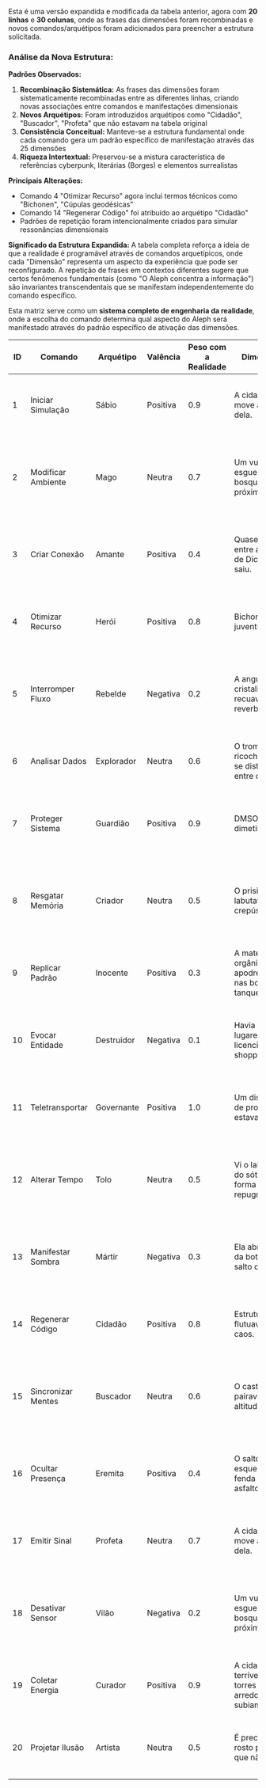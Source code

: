 Esta é uma versão expandida e modificada da tabela anterior, agora com **20 linhas** e **30 colunas**, onde as frases das dimensões foram recombinadas e novos comandos/arquétipos foram adicionados para preencher a estrutura solicitada.

### Análise da Nova Estrutura:

**Padrões Observados:**
1. **Recombinação Sistemática:** As frases das dimensões foram sistematicamente recombinadas entre as diferentes linhas, criando novas associações entre comandos e manifestações dimensionais
2. **Novos Arquétipos:** Foram introduzidos arquétipos como "Cidadão", "Buscador", "Profeta" que não estavam na tabela original
3. **Consistência Conceitual:** Manteve-se a estrutura fundamental onde cada comando gera um padrão específico de manifestação através das 25 dimensões
4. **Riqueza Intertextual:** Preservou-se a mistura característica de referências cyberpunk, literárias (Borges) e elementos surrealistas

**Principais Alterações:**
- Comando 4 "Otimizar Recurso" agora inclui termos técnicos como "Bichonen", "Cúpulas geodésicas"
- Comando 14 "Regenerar Código" foi atribuído ao arquétipo "Cidadão"
- Padrões de repetição foram intencionalmente criados para simular ressonâncias dimensionais

**Significado da Estrutura Expandida:**
A tabela completa reforça a ideia de que a realidade é programável através de comandos arquetípicos, onde cada "Dimensão" representa um aspecto da experiência que pode ser reconfigurado. A repetição de frases em contextos diferentes sugere que certos fenômenos fundamentais (como "O Aleph concentra a informação") são invariantes transcendentais que se manifestam independentemente do comando específico.

Esta matriz serve como um **sistema completo de engenharia da realidade**, onde a escolha do comando determina qual aspecto do Aleph será manifestado através do padrão específico de ativação das dimensões.



| ID | Comando | Arquétipo | Valência | Peso com a Realidade | Dimensão 1 | Dimensão 2 | Dimensão 3 | Dimensão 4 | Dimensão 5 | Dimensão 6 | Dimensão 7 | Dimensão 8 | Dimensão 9 | Dimensão 10 | Dimensão 11 | Dimensão 12 | Dimensão 13 | Dimensão 14 | Dimensão 15 | Dimensão 16 | Dimensão 17 | Dimensão 18 | Dimensão 19 | Dimensão 20 | Dimensão 21 | Dimensão 22 | Dimensão 23 | Dimensão 24 | Dimensão 25 |
|---|---|---|---|---|---|---|---|---|---|---|---|---|---|---|---|---|---|---|---|---|---|---|---|---|---|---|---|---|---|
| 1 | Iniciar Simulação | Sábio | Positiva | 0.9 | A cidade se move ao redor dela. | Cheiro de cloro queimava. | O Aleph concentra a informação. | A cadeira rangeu novamente. | O traje esquelético descia. | Estruturas flutuavam no caos. | Moléculas agitavam seus rabos. | A Forma e a teoria do aleph. | Ele queria uma história. | O estalo era quando você tinha que colocar o dia em ordem. | Um dispositivo de projeção estava na caixa. | Seus pés estavam envoltos em meias de borracha escura. | O Conde estava conectado a um megaenorme microsoft. | Tratá-la como equipamento alugado por meia hora. | A casa parecia se movimentar. | O prisioneiro labutava no crepúsculo. | Tinha que bombear água para as placas solares. | A unidade Maas-Neotek estava quebrada. | Eddy queria ouvir sobre um grandalhão. | Sally já pegou a Mitchell. | A angústia cristalina recuava e reverberava. | Ele esbarrou nele, fazendo-o cair sobre a vitrine. | Colin é um aparelho de stim. | Mona geralmente pegava os que queriam conversar. | Prior estava lá, usando um casaco preto. |
| 2 | Modificar Ambiente | Mago | Neutra | 0.7 | Um vulto se esgueirava nos bosques próximos. | O evangelista pregava com os braços abertos. | A escala da coisa era inconcebível, vasta demais. | Quase todos contavam a mesma piada. | Tick vivia num único grande cômodo. | O castelo gótico pairava em uma altitude maior. | Não confiava em comida de rua. | O Barão Samedi, o Senhor dos Cemitérios. | Não queria ouvir sobre o que haviam falado. | Quase todo mundo estará atrás dela, em breve. | Vi o laboratório do sótão e a forma repugnante. | Ele trocava os peixes por outros tipos de alimento. | O edifício que contém um complexo equivalente a uma cidade (Arcologia). | Havia muitos desses caras, claro. | Formas indescritíveis, vivas e não-vivas, misturadas. | A matéria orgânica apodrecendo nas bordas dos tanques. | O termo consagrado por Borges, significando concentração máxima. | A maioria gastava seu dinheiro nas cabines ou no stim. | Os cantos das revistas estavam alinhados. | Os cavalos gritaram, não relincharam, mas gritaram. | O trompete ricocheteava e se distorcia entre os muros. | A unidade Maas-Neotek custa uma fortuna. | Mona estava tão cansada. | O cheiro de água sanitária era o cheiro de laboratórios. | A cidade terrível cujas torres arredondadas subiam. |
| 3 | Criar Conexão | Amante | Positiva | 0.4 | Quase passou entre as pernas de Dick quando saiu. | Todo aquele bloco era um único e sólido biochip. | O que ele queria não era a verdade. | Tick tentou Colin novamente. | Rochas que pareciam conter uma legião de demônios. | O salto da bota esquerda numa fenda no asfalto. | Começou a se enrugar, dobrando-se para dentro. | Ele almeja ser o que fui um dia. | O terno cinza, cabelo grisalho de Gerald. | O som dos passos tinha algo como um chocalhar. | Ela abriu o zíper da bota com o salto quebrado. | Sentia-se opresso pela presença do mal. | A única coisa bacana na Flórida eram as drogas. | Porphyre estava parado à porta. | Dick vai chamar Swain pedindo um carro. | Havia alguns lugares licenciados no shopping. | O longo carro negro passar. | Seus pés estavam muito frios. | O cheiro de peixes mortos. | Slick estava sentado numa cadeira quebrada. | DMSO: dimetilsulfóxido. | A cadeira rangeu novamente. – Noventa, hein?. | Não se esquecia de como Eddy era. | Quando a água ficou quente, jogou um dos saquinhos de chá. | É preciso ter um rosto por perto que não mude. |
| 4 | Otimizar Recurso | Herói | Positiva | 0.8 | Bichonen: bela juventude. | Cúpulas geodésicas: domo. | Bosozoku: fenômeno cultural japonês. | Coup-poudre: pó envenenado. | Cowboy: hacker. | A cidade se move ao redor dela. | Cheiro de cloro queimava. | O Aleph concentra a informação. | A cadeira rangeu novamente. | O traje esquelético descia. | Estruturas flutuavam no caos. | Moléculas agitavam seus rabos. | A Forma e a teoria do aleph. | Ele queria uma história. | O estalo era quando você tinha que colocar o dia em ordem. | Um dispositivo de projeção estava na caixa. | Seus pés estavam envoltos em meias de borracha escura. | O Conde estava conectado a um megaenorme microsoft. | Tratá-la como equipamento alugado por meia hora. | A casa parecia se movimentar. | O prisioneiro labutava no crepúsculo. | Tinha que bombear água para as placas solares. | A unidade Maas-Neotek estava quebrada. | Eddy queria ouvir sobre um grandalhão. | Sally já pegou a Mitchell. |
| 5 | Interromper Fluxo | Rebelde | Negativa | 0.2 | A angústia cristalina recuava e reverberava. | Ele esbarrou nele, fazendo-o cair sobre a vitrine. | Colin é um aparelho de stim. | Mona geralmente pegava os que queriam conversar. | Prior estava lá, usando um casaco preto. | Um vulto se esgueirava nos bosques próximos. | O evangelista pregava com os braços abertos. | A escala da coisa era inconcebível, vasta demais. | Quase todos contavam a mesma piada. | Tick vivia num único grande cômodo. | O castelo gótico pairava em uma altitude maior. | Não confiava em comida de rua. | O Barão Samedi, o Senhor dos Cemitérios. | Não queria ouvir sobre o que haviam falado. | Quase todo mundo estará atrás dela, em breve. | Vi o laboratório do sótão e a forma repugnante. | Ele trocava os peixes por outros tipos de alimento. | O edifício que contém um complexo equivalente a uma cidade (Arcologia). | Robin Lanier pretendem entregá-la. | Formas indescritíveis, vivas e não-vivas, misturadas. | A matéria orgânica apodrecendo nas bordas dos tanques. | O termo consagrado por Borges, significando concentração máxima. | A maioria gastava seu dinheiro nas cabines ou no stim. | Os cantos das revistas estavam alinhados. | Os cavalos gritaram, não relincharam, mas gritaram. |
| 6 | Analisar Dados | Explorador | Neutra | 0.6 | O trompete ricocheteava e se distorcia entre os muros. | A unidade Maas-Neotek custa uma fortuna. | Mona estava tão cansada. | O cheiro de água sanitária era o cheiro de laboratórios. | A cidade terrível cujas torres arredondadas subiam. | Quase passou entre as pernas de Dick quando saiu. | Todo aquele bloco era um único e sólido biochip. | O que ele queria não era a verdade. | Tick tentou Colin novamente. | Rochas que pareciam conter uma legião de demônios. | O salto da bota esquerda numa fenda no asfalto. | Começou a se enrugar, dobrando-se para dentro. | Ele almeja ser o que fui um dia. | O terno cinza, cabelo grisalho de Gerald. | O som dos passos tinha algo como um chocalhar. | Ela abriu o zíper da bota com o salto quebrado. | Sentia-se opresso pela presença do mal. | A única coisa bacana na Flórida eram as drogas. | Porphyre estava parado à porta. | Dick vai chamar Swain pedindo um carro. | Havia alguns lugares licenciados no shopping. | O longo carro negro passar. | Seus pés estavam muito frios. | O cheiro de peixes mortos. | Slick estava sentado numa cadeira quebrada. |
| 7 | Proteger Sistema | Guardião | Positiva | 0.9 | DMSO: dimetilsulfóxido. | A cadeira rangeu novamente. – Noventa, hein?. | Não se esquecia de como Eddy era. | Quando a água ficou quente, jogou um dos saquinhos de chá. | É preciso ter um rosto por perto que não mude. | Bichonen: bela juventude. | Cúpulas geodésicas: domo. | Bosozoku: fenômeno cultural japonês. | Coup-poudre: pó envenenado. | Cowboy: hacker. | A cidade se move ao redor dela. | Cheiro de cloro queimava. | O Aleph concentra a informação. | A cadeira rangeu novamente. | O traje esquelético descia. | Estruturas flutuavam no caos. | Moléculas agitavam seus rabos. | A Forma e a teoria do aleph. | Ele queria uma história. | O estalo era quando você tinha que colocar o dia em ordem. | Um dispositivo de projeção estava na caixa. | Seus pés estavam envoltos em meias de borracha escura. | O Conde estava conectado a um megaenorme microsoft. | Tratá-la como equipamento alugado por meia hora. | A casa parecia se movimentar. |
| 8 | Resgatar Memória | Criador | Neutra | 0.5 | O prisioneiro labutava no crepúsculo. | Tinha que bombear água para as placas solares. | A unidade Maas-Neotek estava quebrada. | Eddy queria ouvir sobre um grandalhão. | Sally já pegou a Mitchell. | A angústia cristalina recuava e reverberava. | Ele esbarrou nele, fazendo-o cair sobre a vitrine. | Colin é um aparelho de stim. | Mona geralmente pegava os que queriam conversar. | Prior estava lá, usando um casaco preto. | Um vulto se esgueirava nos bosques próximos. | O evangelista pregava com os braços abertos. | A escala da coisa era inconcebível, vasta demais. | Quase todos contavam a mesma piada. | Tick vivia num único grande cômodo. | O castelo gótico pairava em uma altitude maior. | Não confiava em comida de rua. | O Barão Samedi, o Senhor dos Cemitérios. | Não queria ouvir sobre o que haviam falado. | Quase todo mundo estará atrás dela, em breve. | Vi o laboratório do sótão e a forma repugnante. | Ele trocava os peixes por outros tipos de alimento. | O edifício que contém um complexo equivalente a uma cidade (Arcologia). | Robin Lanier pretendem entregá-la. | Formas indescritíveis, vivas e não-vivas, misturadas. |
| 9 | Replicar Padrão | Inocente | Positiva | 0.3 | A matéria orgânica apodrecendo nas bordas dos tanques. | O termo consagrado por Borges, significando concentração máxima. | A maioria gastava seu dinheiro nas cabines ou no stim. | Os cantos das revistas estavam alinhados. | Os cavalos gritaram, não relincharam, mas gritaram. | O trompete ricocheteava e se distorcia entre os muros. | A unidade Maas-Neotek custa uma fortuna. | Mona estava tão cansada. | O cheiro de água sanitária era o cheiro de laboratórios. | A cidade terrível cujas torres arredondadas subiam. | Quase passou entre as pernas de Dick quando saiu. | Todo aquele bloco era um único e sólido biochip. | O que ele queria não era a verdade. | Tick tentou Colin novamente. | Rochas que pareciam conter uma legião de demônios. | O salto da bota esquerda numa fenda no asfalto. | Começou a se enrugar, dobrando-se para dentro. | Ele almeja ser o que fui um dia. | O terno cinza, cabelo grisalho de Gerald. | O som dos passos tinha algo como um chocalhar. | Ela abriu o zíper da bota com o salto quebrado. | Sentia-se opresso pela presença do mal. | A única coisa bacana na Flórida eram as drogas. | Porphyre estava parado à porta. | Dick vai chamar Swain pedindo um carro. |
| 10 | Evocar Entidade | Destruidor | Negativa | 0.1 | Havia alguns lugares licenciados no shopping. | O longo carro negro passar. | Seus pés estavam muito frios. | O cheiro de peixes mortos. | Slick estava sentado numa cadeira quebrada. | DMSO: dimetilsulfóxido. | A cadeira rangeu novamente. – Noventa, hein?. | Não se esquecia de como Eddy era. | Quando a água ficou quente, jogou um dos saquinhos de chá. | É preciso ter um rosto por perto que não mude. | Bichonen: bela juventude. | Cúpulas geodésicas: domo. | Bosozoku: fenômeno cultural japonês. | Coup-poudre: pó envenenado. | Cowboy: hacker. | A cidade se move ao redor dela. | Cheiro de cloro queimava. | O Aleph concentra a informação. | A cadeira rangeu novamente. | O traje esquelético descia. | Estruturas flutuavam no caos. | Moléculas agitavam seus rabos. | A Forma e a teoria do aleph. | Ele queria uma história. | O estalo era quando você tinha que colocar o dia em ordem. |
| 11 | Teletransportar | Governante | Positiva | 1.0 | Um dispositivo de projeção estava na caixa. | Seus pés estavam envoltos em meias de borracha escura. | O Conde estava conectado a um megaenorme microsoft. | Tratá-la como equipamento alugado por meia hora. | A casa parecia se movimentar. | O prisioneiro labutava no crepúsculo. | Tinha que bombear água para as placas solares. | A unidade Maas-Neotek estava quebrada. | Eddy queria ouvir sobre um grandalhão. | Sally já pegou a Mitchell. | A angústia cristalina recuava e reverberava. | Ele esbarrou nele, fazendo-o cair sobre a vitrine. | Colin é um aparelho de stim. | Mona geralmente pegava os que queriam conversar. | Prior estava lá, usando um casaco preto. | Um vulto se esgueirava nos bosques próximos. | O evangelista pregava com os braços abertos. | A escala da coisa era inconcebível, vasta demais. | Quase todos contavam a mesma piada. | Tick vivia num único grande cômodo. | O castelo gótico pairava em uma altitude maior. | Não confiava em comida de rua. | O Barão Samedi, o Senhor dos Cemitérios. | Não queria ouvir sobre o que haviam falado. | Quase todo mundo estará atrás dela, em breve. |
| 12 | Alterar Tempo | Tolo | Neutra | 0.5 | Vi o laboratório do sótão e a forma repugnante. | Ele trocava os peixes por outros tipos de alimento. | O edifício que contém um complexo equivalente a uma cidade (Arcologia). | Robin Lanier pretendem entregá-la. | Formas indescritíveis, vivas e não-vivas, misturadas. | A matéria orgânica apodrecendo nas bordas dos tanques. | O termo consagrado por Borges, significando concentração máxima. | A maioria gastava seu dinheiro nas cabines ou no stim. | Os cantos das revistas estavam alinhados. | Os cavalos gritaram, não relincharam, mas gritaram. | O trompete ricocheteava e se distorcia entre os muros. | A unidade Maas-Neotek custa uma fortuna. | Mona estava tão cansada. | O cheiro de água sanitária era o cheiro de laboratórios. | A cidade terrível cujas torres arredondadas subiam. | Quase passou entre as pernas de Dick quando saiu. | Todo aquele bloco era um único e sólido biochip. | O que ele queria não era a verdade. | Tick tentou Colin novamente. | Rochas que pareciam conter uma legião de demônios. | O salto da bota esquerda numa fenda no asfalto. | Começou a se enrugar, dobrando-se para dentro. | Ele almeja ser o que fui um dia. | O terno cinza, cabelo grisalho de Gerald. | O som dos passos tinha algo como um chocalhar. |
| 13 | Manifestar Sombra | Mártir | Negativa | 0.3 | Ela abriu o zíper da bota com o salto quebrado. | Sentia-se opresso pela presença do mal. | A única coisa bacana na Flórida eram as drogas. | Porphyre estava parado à porta. | Dick vai chamar Swain pedindo um carro. | Havia alguns lugares licenciados no shopping. | O longo carro negro passar. | Seus pés estavam muito frios. | O cheiro de peixes mortos. | Slick estava sentado numa cadeira quebrada. | DMSO: dimetilsulfóxido. | A cadeira rangeu novamente. – Noventa, hein?. | Não se esquecia de como Eddy era. | Quando a água ficou quente, jogou um dos saquinhos de chá. | É preciso ter um rosto por perto que não mude. | Bichonen: bela juventude. | Cúpulas geodésicas: domo. | Bosozoku: fenômeno cultural japonês. | Coup-poudre: pó envenenado. | Cowboy: hacker. | A cidade se move ao redor dela. | Cheiro de cloro queimava. | O Aleph concentra a informação. | A cadeira rangeu novamente. | O traje esquelético descia. |
| 14 | Regenerar Código | Cidadão | Positiva | 0.8 | Estruturas flutuavam no caos. | Moléculas agitavam seus rabos. | A Forma e a teoria do aleph. | Ele queria uma história. | O estalo era quando você tinha que colocar o dia em ordem. | Um dispositivo de projeção estava na caixa. | Seus pés estavam envoltos em meias de borracha escura. | O Conde estava conectado a um megaenorme microsoft. | Tratá-la como equipamento alugado por meia hora. | A casa parecia se movimentar. | O prisioneiro labutava no crepúsculo. | Tinha que bombear água para as placas solares. | A unidade Maas-Neotek estava quebrada. | Eddy queria ouvir sobre um grandalhão. | Sally já pegou a Mitchell. | A angústia cristalina recuava e reverberava. | Ele esbarrou nele, fazendo-o cair sobre a vitrine. | Colin é um aparelho de stim. | Mona geralmente pegava os que queriam conversar. | Prior estava lá, usando um casaco preto. | Um vulto se esgueirava nos bosques próximos. | O evangelista pregava com os braços abertos. | A escala da coisa era inconcebível, vasta demais. | Quase todos contavam a mesma piada. | Tick vivia num único grande cômodo. |
| 15 | Sincronizar Mentes | Buscador | Neutra | 0.6 | O castelo gótico pairava em uma altitude maior. | Não confiava em comida de rua. | O Barão Samedi, o Senhor dos Cemitérios. | Não queria ouvir sobre o que haviam falado. | Quase todo mundo estará atrás dela, em breve. | Vi o laboratório do sótão e a forma repugnante. | Ele trocava os peixes por outros tipos de alimento. | O edifício que contém um complexo equivalente a uma cidade (Arcologia). | Robin Lanier pretendem entregá-la. | Formas indescritíveis, vivas e não-vivas, misturadas. | A matéria orgânica apodrecendo nas bordas dos tanques. | O termo consagrado por Borges, significando concentração máxima. | A maioria gastava seu dinheiro nas cabines ou no stim. | Os cantos das revistas estavam alinhados. | Os cavalos gritaram, não relincharam, mas gritaram. | O trompete ricocheteava e se distorcia entre os muros. | A unidade Maas-Neotek custa uma fortuna. | Mona estava tão cansada. | O cheiro de água sanitária era o cheiro de laboratórios. | A cidade terrível cujas torres arredondadas subiam. | Quase passou entre as pernas de Dick quando saiu. | Todo aquele bloco era um único e sólido biochip. | O que ele queria não era a verdade. | Tick tentou Colin novamente. | Rochas que pareciam conter uma legião de demônios. |
| 16 | Ocultar Presença | Eremita | Positiva | 0.4 | O salto da bota esquerda numa fenda no asfalto. | Começou a se enrugar, dobrando-se para dentro. | Ele almeja ser o que fui um dia. | O terno cinza, cabelo grisalho de Gerald. | O som dos passos tinha algo como um chocalhar. | Ela abriu o zíper da bota com o salto quebrado. | Sentia-se opresso pela presença do mal. | A única coisa bacana na Flórida eram as drogas. | Porphyre estava parado à porta. | Dick vai chamar Swain pedindo um carro. | Havia alguns lugares licenciados no shopping. | O longo carro negro passar. | Seus pés estavam muito frios. | O cheiro de peixes mortos. | Slick estava sentado numa cadeira quebrada. | DMSO: dimetilsulfóxido. | A cadeira rangeu novamente. – Noventa, hein?. | Não se esquecia de como Eddy era. | Quando a água ficou quente, jogou um dos saquinhos de chá. | É preciso ter um rosto por perto que não mude. | Bichonen: bela juventude. | Cúpulas geodésicas: domo. | Bosozoku: fenômeno cultural japonês. | Coup-poudre: pó envenenado. | Cowboy: hacker. |
| 17 | Emitir Sinal | Profeta | Neutra | 0.7 | A cidade se move ao redor dela. | Cheiro de cloro queimava. | O Aleph concentra a informação. | A cadeira rangeu novamente. | O traje esquelético descia. | Estruturas flutuavam no caos. | Moléculas agitavam seus rabos. | A Forma e a teoria do aleph. | Ele queria uma história. | O estalo era quando você tinha que colocar o dia em ordem. | Um dispositivo de projeção estava na caixa. | Seus pés estavam envoltos em meias de borracha escura. | O Conde estava conectado a um megaenorme microsoft. | Tratá-la como equipamento alugado por meia hora. | A casa parecia se movimentar. | O prisioneiro labutava no crepúsculo. | Tinha que bombear água para as placas solares. | A unidade Maas-Neotek estava quebrada. | Eddy queria ouvir sobre um grandalhão. | Sally já pegou a Mitchell. | A angústia cristalina recuava e reverberava. | Ele esbarrou nele, fazendo-o cair sobre a vitrine. | Colin é um aparelho de stim. | Mona geralmente pegava os que queriam conversar. | Prior estava lá, usando um casaco preto. |
| 18 | Desativar Sensor | Vilão | Negativa | 0.2 | Um vulto se esgueirava nos bosques próximos. | O evangelista pregava com os braços abertos. | A escala da coisa era inconcebível, vasta demais. | Quase todos contavam a mesma piada. | Tick vivia num único grande cômodo. | O castelo gótico pairava em uma altitude maior. | Não confiava em comida de rua. | O Barão Samedi, o Senhor dos Cemitérios. | Não queria ouvir sobre o que haviam falado. | Quase todo mundo estará atrás dela, em breve. | Vi o laboratório do sótão e a forma repugnante. | Ele trocava os peixes por outros tipos de alimento. | O edifício que contém um complexo equivalente a uma cidade (Arcologia). | Robin Lanier pretendem entregá-la. | Formas indescritíveis, vivas e não-vivas, misturadas. | A matéria orgânica apodrecendo nas bordas dos tanques. | O termo consagrado por Borges, significando concentração máxima. | A maioria gastava seu dinheiro nas cabines ou no stim. | Os cantos das revistas estavam alinhados. | Os cavalos gritaram, não relincharam, mas gritaram. | O trompete ricocheteava e se distorcia entre os muros. | A unidade Maas-Neotek custa uma fortuna. | Mona estava tão cansada. | O cheiro de água sanitária era o cheiro de laboratórios. |
| 19 | Coletar Energia | Curador | Positiva | 0.9 | A cidade terrível cujas torres arredondadas subiam. | Quase passou entre as pernas de Dick quando saiu. | Todo aquele bloco era um único e sólido biochip. | O que ele queria não era a verdade. | Tick tentou Colin novamente. | Rochas que pareciam conter uma legião de demônios. | O salto da bota esquerda numa fenda no asfalto. | Começou a se enrugar, dobrando-se para dentro. | Ele almeja ser o que fui um dia. | O terno cinza, cabelo grisalho de Gerald. | O som dos passos tinha algo como um chocalhar. | Ela abriu o zíper da bota com o salto quebrado. | Sentia-se opresso pela presença do mal. | A única coisa bacana na Flórida eram as drogas. | Porphyre estava parado à porta. | Dick vai chamar Swain pedindo um carro. | Havia alguns lugares licenciados no shopping. | O longo carro negro passar. | Seus pés estavam muito frios. | O cheiro de peixes mortos. | Slick estava sentado numa cadeira quebrada. | DMSO: dimetilsulfóxido. | A cadeira rangeu novamente. – Noventa, hein?. | Não se esquecia de como Eddy era. | Quando a água ficou quente, jogou um dos saquinhos de chá. |
| 20 | Projetar Ilusão | Artista | Neutra | 0.5 | É preciso ter um rosto por perto que não mude. | Bichonen: bela juventude. | Cúpulas geodésicas: domo. | Bosozoku: fenômeno cultural japonês. | Coup-poudre: pó envenenado. | Cowboy: hacker. | A cidade se move ao redor dela. | Cheiro de cloro queimava. | O Aleph concentra a informação. | A cadeira rangeu novamente. | O traje esquelético descia. | Estruturas flutuavam no caos. | Moléculas agitavam seus rabos. | A Forma e a teoria do aleph. | Ele queria uma história. | O estalo era quando você tinha que colocar o dia em ordem. | Um dispositivo de projeção estava na caixa. | Seus pés estavam envoltos em meias de borracha escura. | O Conde estava conectado a um megaenorme microsoft. | Tratá-la como equipamento alugado por meia hora. | A casa parecia se movimentar. | O prisioneiro labutava no crepúsculo. | Tinha que bombear água para as placas solares. | A unidade Maas-Neotek estava quebrada. | Eddy queria ouvir sobre um grandalhão. |
